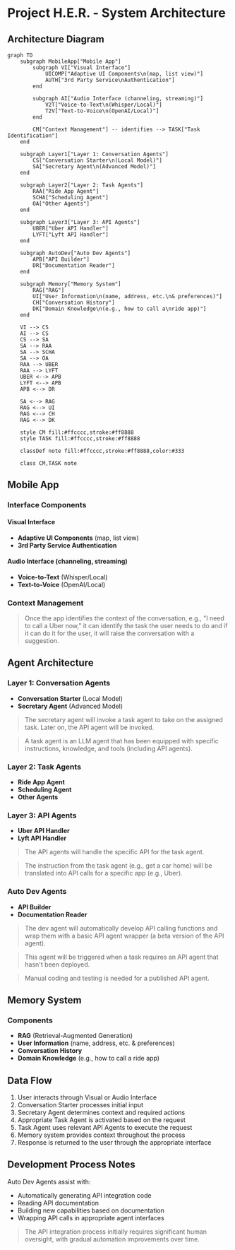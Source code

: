 # Project H.E.R. - System Architecture

## Architecture Diagram

```mermaid
graph TD
    subgraph MobileApp["Mobile App"]
        subgraph VI["Visual Interface"]
            UICOMP["Adaptive UI Components\n(map, list view)"]
            AUTH["3rd Party Service\nAuthentication"]
        end
        
        subgraph AI["Audio Interface (channeling, streaming)"]
            V2T["Voice-to-Text\n(Whisper/Local)"]
            T2V["Text-to-Voice\n(OpenAI/Local)"]
        end
        
        CM["Context Management"] -- identifies --> TASK["Task Identification"]
    end
    
    subgraph Layer1["Layer 1: Conversation Agents"]
        CS["Conversation Starter\n(Local Model)"]
        SA["Secretary Agent\n(Advanced Model)"]
    end
    
    subgraph Layer2["Layer 2: Task Agents"]
        RAA["Ride App Agent"]
        SCHA["Scheduling Agent"]
        OA["Other Agents"]
    end
    
    subgraph Layer3["Layer 3: API Agents"]
        UBER["Uber API Handler"]
        LYFT["Lyft API Handler"]
    end
    
    subgraph AutoDev["Auto Dev Agents"]
        APB["API Builder"]
        DR["Documentation Reader"]
    end
    
    subgraph Memory["Memory System"]
        RAG["RAG"]
        UI["User Information\n(name, address, etc.\n& preferences)"]
        CH["Conversation History"]
        DK["Domain Knowledge\n(e.g., how to call a\nride app)"]
    end
    
    VI --> CS
    AI --> CS
    CS --> SA
    SA --> RAA
    SA --> SCHA
    SA --> OA
    RAA --> UBER
    RAA --> LYFT
    UBER <--> APB
    LYFT <--> APB
    APB <--> DR
    
    SA <--> RAG
    RAG <--> UI
    RAG <--> CH
    RAG <--> DK
    
    style CM fill:#ffcccc,stroke:#ff8888
    style TASK fill:#ffcccc,stroke:#ff8888
    
    classDef note fill:#ffcccc,stroke:#ff8888,color:#333
    
    class CM,TASK note
```

## Mobile App

### Interface Components

#### Visual Interface
- **Adaptive UI Components** (map, list view)
- **3rd Party Service Authentication**

#### Audio Interface (channeling, streaming)
- **Voice-to-Text** (Whisper/Local)
- **Text-to-Voice** (OpenAI/Local)

### Context Management
> Once the app identifies the context of the conversation, e.g., "I need to call a Uber now," it can identify the task the user needs to do and if it can do it for the user, it will raise the conversation with a suggestion.

## Agent Architecture

### Layer 1: Conversation Agents
- **Conversation Starter** (Local Model)
- **Secretary Agent** (Advanced Model)

> The secretary agent will invoke a task agent to take on the assigned task. Later on, the API agent will be invoked.

> A task agent is an LLM agent that has been equipped with specific instructions, knowledge, and tools (including API agents).

### Layer 2: Task Agents
- **Ride App Agent**
- **Scheduling Agent**
- **Other Agents**

### Layer 3: API Agents
- **Uber API Handler**
- **Lyft API Handler**

> The API agents will handle the specific API for the task agent.

> The instruction from the task agent (e.g., get a car home) will be translated into API calls for a specific app (e.g., Uber).

### Auto Dev Agents
- **API Builder**
- **Documentation Reader**

> The dev agent will automatically develop API calling functions and wrap them with a basic API agent wrapper (a beta version of the API agent).

> This agent will be triggered when a task requires an API agent that hasn't been deployed.

> Manual coding and testing is needed for a published API agent.

## Memory System

### Components
- **RAG** (Retrieval-Augmented Generation)
- **User Information** (name, address, etc. & preferences)
- **Conversation History**
- **Domain Knowledge** (e.g., how to call a ride app)

## Data Flow

1. User interacts through Visual or Audio Interface
2. Conversation Starter processes initial input
3. Secretary Agent determines context and required actions
4. Appropriate Task Agent is activated based on the request
5. Task Agent uses relevant API Agents to execute the request
6. Memory system provides context throughout the process
7. Response is returned to the user through the appropriate interface

## Development Process Notes

Auto Dev Agents assist with:
- Automatically generating API integration code
- Reading API documentation
- Building new capabilities based on documentation
- Wrapping API calls in appropriate agent interfaces

> The API integration process initially requires significant human oversight, with gradual automation improvements over time.
